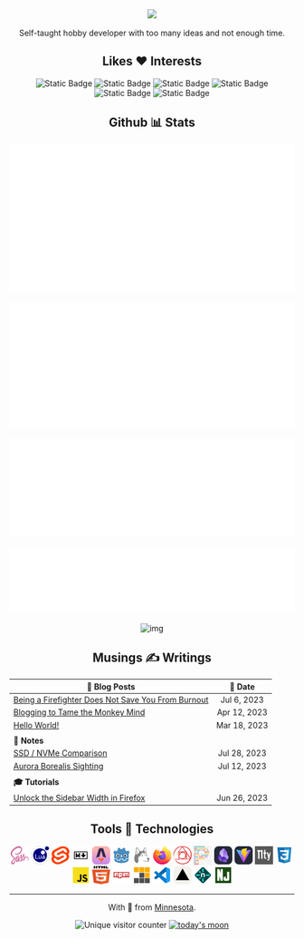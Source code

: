 <div align="center">
<img src="https://readme-typing-svg.demolab.com?font=Fira+Code&pause=1000&center=true&random=false&width=512&lines=Hey+there!+I'm+Miguel+Pimentel." />
<!-- <br /> -->

Self-taught hobby developer with too many ideas and not enough time.

## Likes ❤️ Interests

![Static Badge](https://img.shields.io/badge/Web_Development-rebeccapurple?style=flat-square)
![Static Badge](https://img.shields.io/badge/Static%20Site%20Generators-gold?style=flat-square)
![Static Badge](https://img.shields.io/badge/Fire%20Science-red?style=flat-square)
![Static Badge](https://img.shields.io/badge/Game%20Development-dodgerblue?style=flat-square)  
![Static Badge](https://img.shields.io/badge/Personal%20Knowledge%20Management-darkgreen?style=flat-square)
![Static Badge](https://img.shields.io/badge/Public%20Infrastructure-gray?style=flat-square)

## Github 📊 Stats

![basic info](assets/svg/metrics-gh-base.svg)

![recent activity](assets/svg/metrics-gh-recent-activity.svg)

![languages](assets/svg/metrics-gh-languages.svg)

![mild facts](assets/svg/metrics-gh-mild-facts.svg)

![img](https://streak-stats.demolab.com?user=semanticdata&theme=material-palenight&mode=weekly&hide_longest_streak=false&border_radius=6)
</div>

<div align="center">

## Musings ✍ Writings

| **📝 Blog Posts** | **📅 Date** |
| ------------- | :---: |
| [Being a Firefighter Does Not Save You From Burnout](https://miguelpimentel.do/on-burning-out/) | Jul 6, 2023 |
| [Blogging to Tame the Monkey Mind](https://miguelpimentel.do/monkey-mind/) | Apr 12, 2023 |
| [Hello World!](https://miguelpimentel.do/hello-world/) | Mar 18, 2023 |
| | |
| **📓 Notes** |  |
| [SSD / NVMe Comparison](https://miguelpimentel.do/ssd-nvme-comparison/) | Jul 28, 2023 |
| [Aurora Borealis Sighting](https://miguelpimentel.do/aurora-borealis/) | Jul 12, 2023 |
| | |
| **🎓 Tutorials** |  |
| [Unlock the Sidebar Width in Firefox](https://miguelpimentel.do/unlock-firefox-sidebar/) | Jun 26, 2023 |
</div>

<!-- ## ❤️ Interests

- Web Development
- Static Site Generators
- Fire Science
- Personal Knowledge Management
- Game Development
- Public Infrastructure -->

<!-- ## 📝 Blog Posts -->

<!-- BLOG-POST-LIST:START -->
<!-- - Jul 6, 2023 · [Being a Firefighter Does Not Save You From Burnout](https://miguelpimentel.do/on-burning-out/)
- Apr 12, 2023 · [Blogging to Tame the Monkey Mind](https://miguelpimentel.do/monkey-mind/)
- Mar 18, 2023 · [Hello World!](https://miguelpimentel.do/hello-world/) -->
<!-- BLOG-POST-LIST:END -->

<!-- ## 📓 Notes -->

<!-- NOTES:START -->
<!-- - Jul 28, 2023 · [SSD / NVMe Comparison](https://miguelpimentel.do/ssd-nvme-comparison/)
- Jul 12, 2023 · [Aurora Borealis Sighting](https://miguelpimentel.do/aurora-borealis/) -->
<!-- NOTES:END -->

<!-- ## 🎓 Tutorials -->

<!-- TUTORIALS:START -->
<!-- - Jun 26, 2023 · [Unlock the Sidebar Width in Firefox](https://miguelpimentel.do/unlock-firefox-sidebar/) -->
<!-- TUTORIALS:END -->

<!-- ## 🕒 Recent Activity -->

<!--START_SECTION:activity-->
<!-- 1. 🗣 Commented on [#2](https://github.com/kjk/edna/issues/2#issuecomment-2138026500) in [kjk/edna](https://github.com/kjk/edna)
1. ❗ Opened issue [#2](https://github.com/kjk/edna/issues/2) in [kjk/edna](https://github.com/kjk/edna)
2. ❌ Closed PR [#4](https://github.com/semanticdata/eleventy-plus-vite/pull/4) in [semanticdata/eleventy-plus-vite](https://github.com/semanticdata/eleventy-plus-vite) -->
<!--END_SECTION:activity-->

<!-- ![img](https://github-readme-stats.vercel.app/api/top-langs/?username=semanticdata&hide=markdown&layout=compact&theme=material-palenight) -->

<!-- ![img](https://github-readme-stats.vercel.app/api?username=semanticdata&show_icons=true&theme=material-palenight&hide_rank=true&border_radius=6) -->

<!-- ![img](https://streak-stats.demolab.com?user=semanticdata&theme=material-palenight&mode=weekly&hide_longest_streak=false&border_radius=6) -->

<div align="center">

## Tools 🤖 Technologies

![sass icon](assets/icons/logos--sass.png) ![lua icon](assets/icons/logos--lua.png) ![svelte icon](assets/icons/logos--svelte-icon.png) ![markdown icon](assets/icons/openmoji--markdown.png) ![astro icon](assets/icons/skill-icons--astro.png) ![godot icon](assets/icons/devicon--godot.png) ![husky icon](assets/icons/vscode-icons--file-type-husky.png) ![firefox icon](assets/icons/logos--firefox.png) ![postcss icon](assets/icons/logos--postcss.png) ![prettier icon](assets/icons/logos--prettier.png) ![obsidian icon](assets/icons/skill-icons--obsidian-dark.png) ![vite icon](assets/icons/skill-icons--vite-dark.png) ![eleventy icon](assets/icons/eleventy-small-gray-bg.png) ![css icon](assets/icons/vscode-icons--file-type-css.png) ![javascript icon](assets/icons/vscode-icons--file-type-js-official.png) ![html icon](assets/icons/logos--html-5.png) ![npm icon](assets/icons/vscode-icons--file-type-npm.png) ![pnpm icon](assets/icons/vscode-icons--file-type-light-pnpm.png) ![vs code icon](assets/icons/vscode-icons--file-type-vscode.png) ![vercel icon](assets/icons/skill-icons--vercel-light.png) ![netlify icon](assets/icons/vscode-icons--file-type-light-netlify.png) ![nunjucks icon](assets/icons/vscode-icons--file-type-nunjucks.png)

<!-- ![skillicons.dev](https://skillicons.dev/icons?i=js,html,css,sass,lua,markdown,astro,godot,npm,pnpm,vscode,vercel,netlify,obsidian,vite,neovim,git,svg,svelte,python) -->

---
With 💜 from <a href="https://www.instagram.com/reel/BVRFeF8h2m3/" target="_blank">Minne</a><a href="https://www.instagram.com/reel/Bhl7n_oH1av/" target="_blank">sota</a>.

<img src="https://img.shields.io/endpoint?url=https%3A%2F%2Fhits.dwyl.com%2Fsemanticdata%2Fsemanticdata.json&label=Visitors&color=palepink" alt="Unique visitor counter" />

<a href="https://www.timeanddate.com/moon/phases/" target="_blank">
<img src="https://moon-svg.minung.dev/moon.svg?theme=basic&rotate=45" width="50px" alt="today's moon" />
</a>
</div>
